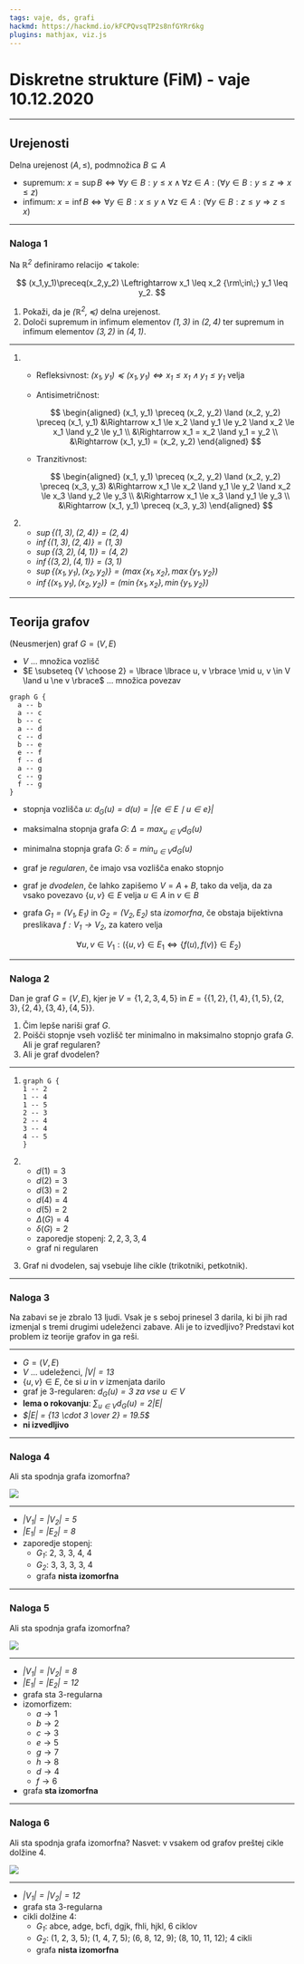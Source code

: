 ```yaml
---
tags: vaje, ds, grafi
hackmd: https://hackmd.io/kFCPQvsqTP2s8nfGYRr6kg
plugins: mathjax, viz.js
---
```

# Diskretne strukture (FiM) - vaje 10.12.2020

---

## Urejenosti

Delna urejenost $(A, \le)$, podmnožica $B \subseteq A$
* supremum: $x = \sup B \iff \forall y \in B: y \le x \land \forall z \in A: (\forall y \in B: y \le z \Rightarrow x \le z)$
* infimum: $x = \inf B \iff \forall y \in B: x \le y \land \forall z \in A: (\forall y \in B: z \le y \Rightarrow z \le x)$

---

### Naloga 1

Na <i>$\mathbb{R}^2$</i> definiramo relacijo <i>$\preceq$</i> takole:

$$
(x_1,y_1)\preceq(x_2,y_2) \Leftrightarrow
x_1 \leq x_2 {\rm\;in\;} y_1 \leq y_2.
$$

1. Pokaži, da je <i>$(\mathbb{R}^2, \preceq)$</i> delna urejenost.
2. Določi supremum in infimum elementov <i>$(1,3)$</i> in <i>$(2,4)$</i> ter supremum in infimum elementov <i>$(3,2)$</i> in <i>$(4,1)$</i>.

----

1. * Refleksivnost: <i>$(x_1, y_1) \preceq (x_1, y_1) \iff x_1 \le x_1 \land y_1 \le y_1$</i> velja

   * Antisimetričnost:

     $$
     \begin{aligned}
     (x_1, y_1) \preceq (x_2, y_2) \land (x_2, y_2) \preceq (x_1, y_1)
     &\Rightarrow x_1 \le x_2 \land y_1 \le y_2 \land x_2 \le x_1 \land y_2 \le y_1 \\
     &\Rightarrow x_1 = x_2 \land y_1 = y_2 \\
     &\Rightarrow (x_1, y_1) = (x_2, y_2)
     \end{aligned}
     $$

   * Tranzitivnost:

     $$
     \begin{aligned}
     (x_1, y_1) \preceq (x_2, y_2) \land (x_2, y_2) \preceq (x_3, y_3)
     &\Rightarrow x_1 \le x_2 \land y_1 \le y_2 \land x_2 \le x_3 \land y_2 \le y_3 \\
     &\Rightarrow x_1 \le x_3 \land y_1 \le y_3 \\
     &\Rightarrow (x_1, y_1) \preceq (x_3, y_3)
     \end{aligned}
     $$

2. * <i>$\sup\lbrace (1, 3), (2, 4) \rbrace = (2, 4)$</i>
   * <i>$\inf\lbrace (1, 3), (2, 4) \rbrace = (1, 3)$</i>
   * <i>$\sup\lbrace (3, 2), (4, 1) \rbrace = (4, 2)$</i>
   * <i>$\inf\lbrace (3, 2), (4, 1) \rbrace = (3, 1)$</i>
   * <i>$\sup\lbrace (x_1, y_1), (x_2, y_2) \rbrace = (\max\lbrace x_1, x_2 \rbrace, \max\lbrace y_1, y_2 \rbrace)$</i>
   * <i>$\inf\lbrace (x_1, y_1), (x_2, y_2) \rbrace = (\min\lbrace x_1, x_2 \rbrace, \min\lbrace y_1, y_2 \rbrace)$</i>

---

## Teorija grafov

(Neusmerjen) graf $G = (V, E)$
* $V$ ... množica vozlišč
* $E \subseteq {V \choose 2} = \lbrace \lbrace u, v \rbrace \mid u, v \in V \land u \ne v \rbrace$ ... množica povezav

```graphviz
graph G {
  a -- b
  a -- c
  b -- c
  a -- d
  c -- d
  b -- e
  e -- f
  f -- d
  a -- g
  c -- g
  f -- g
}
```

* stopnja vozlišča $u$: <i>$d_G(u) = d(u) = |\lbrace e \in E \mid u \in e \rbrace|$</i>
* maksimalna stopnja grafa $G$: <i>$\Delta = \max_{u \in V} d_G(u)$</i>
* minimalna stopnja grafa $G$: <i>$\delta = \min_{u \in V} d_G(u)$</i>
* graf je *regularen*, če imajo vsa vozlišča enako stopnjo
* graf je *dvodelen*, če lahko zapišemo $V = A + B$, tako da velja, da za vsako povezavo $\lbrace u, v \rbrace \in E$ velja $u \in A$ in $v \in B$
* grafa <i>$G_1 = (V_1, E_1)$</i> in <i>$G_2 = (V_2, E_2)$</i> sta *izomorfna*, če obstaja bijektivna preslikava <i>$f : V_1 \to V_2$</i>, za katero velja

  $$
  \forall u, v \in V_1: (\{u, v\} \in E_1 \iff \{f(u), f(v)\} \in E_2)
  $$


---

### Naloga 2

Dan je graf $G=(V,E)$, kjer je $V = \lbrace 1,2,3,4,5 \rbrace$ in $E = \lbrace \lbrace 1,2 \rbrace, \lbrace 1,4 \rbrace, \lbrace 1,5 \rbrace, \lbrace 2,3 \rbrace, \lbrace 2,4 \rbrace, \lbrace 3,4 \rbrace, \lbrace 4,5 \rbrace \rbrace$.

1. Čim lepše nariši graf $G$.
2. Poišči stopnje vseh vozlišč ter minimalno in maksimalno stopnjo grafa $G$. Ali je graf regularen?
3. Ali je graf dvodelen?

----

1. ```graphviz
   graph G {
   1 -- 2
   1 -- 4
   1 -- 5
   2 -- 3
   2 -- 4
   3 -- 4
   4 -- 5
   }
   ```

2. * $d(1) = 3$
   * $d(2) = 3$
   * $d(3) = 2$
   * $d(4) = 4$
   * $d(5) = 2$
   * $\Delta(G) = 4$
   * $\delta(G) = 2$
   * zaporedje stopenj: $2, 2, 3, 3, 4$
   * graf ni regularen

3. Graf ni dvodelen, saj vsebuje lihe cikle (trikotniki, petkotnik).

---

### Naloga 3

Na zabavi se je zbralo $13$ ljudi. Vsak je s seboj prinesel $3$ darila, ki bi jih rad izmenjal s tremi drugimi udeleženci zabave. Ali je to izvedljivo? Predstavi kot problem iz teorije grafov in ga reši.

----

* $G = (V, E)$
* $V$ ... udeleženci, <i>$|V| = 13$</i>
* $\lbrace u, v \rbrace \in E$, če si $u$ in $v$ izmenjata darilo
* graf je $3$-regularen: <i>$d_G(u) = 3$ za vse $u \in V$</i>
* **lema o rokovanju**: <i>$\sum_{u \in V} d_G(u) = 2 |E|$</i>
* <i>$|E| = {13 \cdot 3 \over 2} = 19.5$</i>
* **ni izvedljivo**

---

### Naloga 4

Ali sta spodnja grafa izomorfna?

![](https://raw.githubusercontent.com/jaanos/diskretne-strukture-fim/master/zapiski/2020-21/2020-12-09_10/nal4.png)

----

* <i>$|V_1| = |V_2| = 5$</i>
* <i>$|E_1| = |E_2| = 8$</i>
* zaporedje stopenj:
  - <i>$G_1$</i>: 2, 3, 3, 4, 4
  - <i>$G_2$</i>: 3, 3, 3, 3, 4
  - grafa **nista izomorfna**

---

### Naloga 5

Ali sta spodnja grafa izomorfna?

![](https://raw.githubusercontent.com/jaanos/diskretne-strukture-fim/master/zapiski/2020-21/2020-12-09_10/nal5.png)

----

* <i>$|V_1| = |V_2| = 8$</i>
* <i>$|E_1| = |E_2| = 12$</i>
* grafa sta $3$-regularna
* izomorfizem:
  - $a \to 1$
  - $b \to 2$
  - $c \to 3$
  - $e \to 5$
  - $g \to 7$
  - $h \to 8$
  - $d \to 4$
  - $f \to 6$
* grafa **sta izomorfna**

---

### Naloga 6

Ali sta spodnja grafa izomorfna? Nasvet: v vsakem od grafov preštej cikle dolžine $4$.

![](https://raw.githubusercontent.com/jaanos/diskretne-strukture-fim/master/zapiski/2020-21/2020-12-09_10/nal6.png)

----

* <i>$|V_1| = |V_2| = 12$</i>
* grafa sta $3$-regularna
* cikli dolžine $4$:
  - <i>$G_1$</i>: abce, adge, bcfi, dgjk, fhli, hjkl, 6 ciklov
  - <i>$G_2$</i>: (1, 2, 3, 5); (1, 4, 7, 5); (6, 8, 12, 9); (8, 10, 11, 12); 4 cikli
  - grafa **nista izomorfna**
